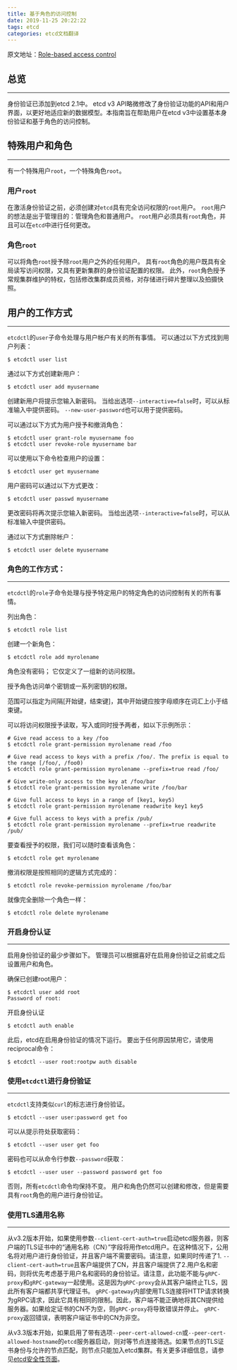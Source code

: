 ```yaml
---
title: 基于角色的访问控制
date: 2019-11-25 20:22:22
tags: etcd
categories: etcd文档翻译
---
```


原文地址：[Role-based access control](https://github.com/etcd-io/etcd/blob/master/Documentation/op-guide/authentication.md)
## 总览
* * *

身份验证已添加到etcd 2.1中。 etcd v3 API略微修改了身份验证功能的API和用户界面，以更好地适应新的数据模型。本指南旨在帮助用户在etcd v3中设置基本身份验证和基于角色的访问控制。

## 特殊用户和角色
* * *

有一个特殊用户`root`，一个特殊角色`root`。

### 用户`root`

在激活身份验证之前，必须创建对`etcd`具有完全访问权限的`root`用户。 `root`用户的想法是出于管理目的：管理角色和普通用户。 `root`用户必须具有`root`角色，并且可以在`etcd`中进行任何更改。

### 角色`root`

可以将角色`root`授予除`root`用户之外的任何用户。 具有`root`角色的用户既具有全局读写访问权限，又具有更新集群的身份验证配置的权限。 此外，`root`角色授予常规集群维护的特权，包括修改集群成员资格，对存储进行碎片整理以及拍摄快照。

## 用户的工作方式
* * *

`etcdctl`的`user`子命令处理与用户帐户有关的所有事情。
可以通过以下方式找到用户列表：
```
$ etcdctl user list
```
通过以下方式创建新用户：
```
$ etcdctl user add myusername
```
创建新用户将提示您输入新密码。 当给出选项`--interactive=false`时，可以从标准输入中提供密码。 `--new-user-password`也可以用于提供密码。

可以通过以下方式为用户授予和撤消角色：

```
$ etcdctl user grant-role myusername foo
$ etcdctl user revoke-role myusername bar
```

可以使用以下命令检查用户的设置：
```
$ etcdctl user get myusername
```

用户密码可以通过以下方式更改：

```
$ etcdctl user passwd myusername
```

更改密码将再次提示您输入新密码。 当给出选项`--interactive=false`时，可以从标准输入中提供密码。

通过以下方式删除帐户：
```
$ etcdctl user delete myusername
```

### 角色的工作方式：
* * *

`etcdctl`的`role`子命令处理与授予特定用户的特定角色的访问控制有关的所有事情。

列出角色：
```
$ etcdctl role list
```

创建一个新角色：
```
$ etcdctl role add myrolename
```

角色没有密码； 它仅定义了一组新的访问权限。

授予角色访问单个密钥或一系列密钥的权限。

范围可以指定为间隔[开始键，结束键]，其中开始键应按字母顺序在词汇上小于结束键。

可以将访问权限授予读取，写入或同时授予两者，如以下示例所示：
```
# Give read access to a key /foo
$ etcdctl role grant-permission myrolename read /foo

# Give read access to keys with a prefix /foo/. The prefix is equal to the range [/foo/, /foo0)
$ etcdctl role grant-permission myrolename --prefix=true read /foo/

# Give write-only access to the key at /foo/bar
$ etcdctl role grant-permission myrolename write /foo/bar

# Give full access to keys in a range of [key1, key5)
$ etcdctl role grant-permission myrolename readwrite key1 key5

# Give full access to keys with a prefix /pub/
$ etcdctl role grant-permission myrolename --prefix=true readwrite /pub/
```

要查看授予的权限，我们可以随时查看该角色：
```
$ etcdctl role get myrolename
```

撤消权限是按照相同的逻辑方式完成的：
```
$ etcdctl role revoke-permission myrolename /foo/bar
```

就像完全删除一个角色一样：
```
$ etcdctl role delete myrolename
```

### 开启身份认证
* * *

启用身份验证的最少步骤如下。 管理员可以根据喜好在启用身份验证之前或之后设置用户和角色。

确保已创建root用户：
```
$ etcdctl user add root
Password of root:
```

开启身份认证
```
$ etcdctl auth enable
```

此后，etcd在启用身份验证的情况下运行。 要出于任何原因禁用它，请使用reciprocal命令：
```
$ etcdctl --user root:rootpw auth disable
```

### 使用`etcdctl`进行身份验证
* * *

`etcdctl`支持类似`curl`的标志进行身份验证。
```
$ etcdctl --user user:password get foo
```

可以从提示符处获取密码：
```
$ etcdctl --user user get foo
```

密码也可以从命令行参数`--password`获取：
```
$ etcdctl --user user --password password get foo
```

否则，所有`etcdctl`命令均保持不变。 用户和角色仍然可以创建和修改，但是需要具有`root`角色的用户进行身份验证。

### 使用TLS通用名称
* * *

从v3.2版本开始，如果使用参数`--client-cert-auth=true`启动etcd服务器，则客户端的TLS证书中的“通用名称（CN）”字段将用作etcd用户。在这种情况下，公用名将对用户进行身份验证，并且客户端不需要密码。请注意，如果同时传递了1. `--client-cert-auth=true`且客户端提供了CN，并且客户端提供了2.用户名和密码，则将优先考虑基于用户名和密码的身份验证。请注意，此功能不能与`gRPC-proxy`和`gRPC-gateway`一起使用。这是因为`gRPC-proxy`会从其客户端终止TLS，因此所有客户端都共享代理证书。 `gRPC-gateway`内部使用TLS连接将HTTP请求转换为gRPC请求，因此它具有相同的限制。因此，客户端不能正确地将其CN提供给服务器。如果给定证书的CN不为空，则`gRPC-proxy`将导致错误并停止。 `gRPC-proxy`返回错误，表明客户端证书中的CN为非空。


从v3.3版本开始，如果启用了带有选项`--peer-cert-allowed-cn`或`--peer-cert-allowed-hostname`的`etcd`服务器启动，则对等节点连接筛选。如果节点的TLS证书身份与允许的节点匹配，则节点只能加入etcd集群。有关更多详细信息，请参见[etcd安全性页面](https://newonexd.github.io/2019/11/25/blog/etcd/TLS/)。